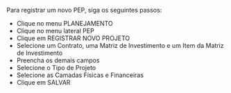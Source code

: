 Para registrar um novo PEP, siga os seguintes passos:

* Clique no menu PLANEJAMENTO
* Clique no menu lateral PEP
* Clique em REGISTRAR NOVO PROJETO
* Selecione um Contrato, uma Matriz de Investimento e um Item da Matriz de Investimento
* Preencha os demais campos
* Selecione o Tipo de Projeto
* Selecione as Camadas Físicas e Financeiras
* Clique em SALVAR